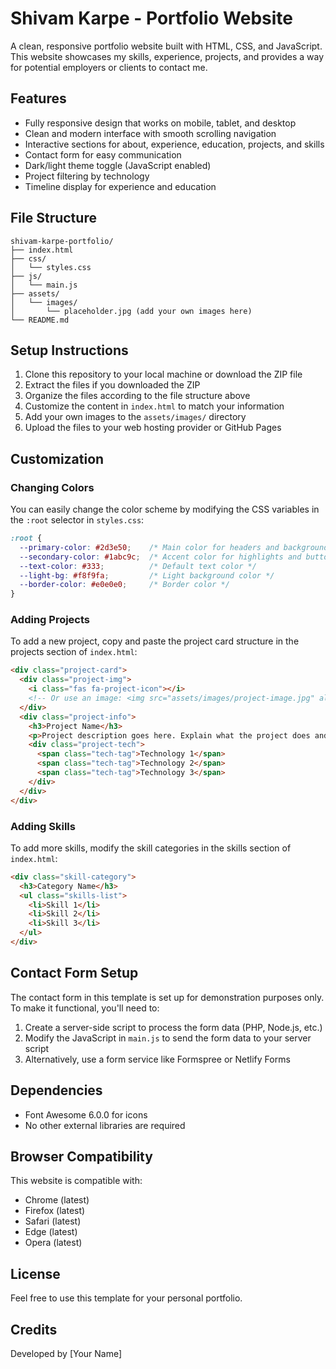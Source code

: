 # Shivam Karpe - Portfolio Website

A clean, responsive portfolio website built with HTML, CSS, and JavaScript. This website showcases my skills, experience, projects, and provides a way for potential employers or clients to contact me.

## Features

- Fully responsive design that works on mobile, tablet, and desktop
- Clean and modern interface with smooth scrolling navigation
- Interactive sections for about, experience, education, projects, and skills
- Contact form for easy communication
- Dark/light theme toggle (JavaScript enabled)
- Project filtering by technology
- Timeline display for experience and education

## File Structure

```
shivam-karpe-portfolio/
├── index.html
├── css/
│   └── styles.css
├── js/
│   └── main.js
├── assets/
│   └── images/
│       └── placeholder.jpg (add your own images here)
└── README.md
```

## Setup Instructions

1. Clone this repository to your local machine or download the ZIP file
2. Extract the files if you downloaded the ZIP
3. Organize the files according to the file structure above
4. Customize the content in `index.html` to match your information
5. Add your own images to the `assets/images/` directory
6. Upload the files to your web hosting provider or GitHub Pages

## Customization

### Changing Colors

You can easily change the color scheme by modifying the CSS variables in the `:root` selector in `styles.css`:

```css
:root {
  --primary-color: #2d3e50;    /* Main color for headers and backgrounds */
  --secondary-color: #1abc9c;  /* Accent color for highlights and buttons */
  --text-color: #333;          /* Default text color */
  --light-bg: #f8f9fa;         /* Light background color */
  --border-color: #e0e0e0;     /* Border color */
}
```

### Adding Projects

To add a new project, copy and paste the project card structure in the projects section of `index.html`:

```html
<div class="project-card">
  <div class="project-img">
    <i class="fas fa-project-icon"></i>
    <!-- Or use an image: <img src="assets/images/project-image.jpg" alt="Project Name"> -->
  </div>
  <div class="project-info">
    <h3>Project Name</h3>
    <p>Project description goes here. Explain what the project does and your role in it.</p>
    <div class="project-tech">
      <span class="tech-tag">Technology 1</span>
      <span class="tech-tag">Technology 2</span>
      <span class="tech-tag">Technology 3</span>
    </div>
  </div>
</div>
```

### Adding Skills

To add more skills, modify the skill categories in the skills section of `index.html`:

```html
<div class="skill-category">
  <h3>Category Name</h3>
  <ul class="skills-list">
    <li>Skill 1</li>
    <li>Skill 2</li>
    <li>Skill 3</li>
  </ul>
</div>
```

## Contact Form Setup

The contact form in this template is set up for demonstration purposes only. To make it functional, you'll need to:

1. Create a server-side script to process the form data (PHP, Node.js, etc.)
2. Modify the JavaScript in `main.js` to send the form data to your server script
3. Alternatively, use a form service like Formspree or Netlify Forms

## Dependencies

- Font Awesome 6.0.0 for icons
- No other external libraries are required

## Browser Compatibility

This website is compatible with:
- Chrome (latest)
- Firefox (latest)
- Safari (latest)
- Edge (latest)
- Opera (latest)

## License

Feel free to use this template for your personal portfolio.

## Credits

Developed by [Your Name]